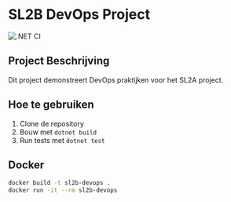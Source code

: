 # SL2B DevOps Project

![.NET CI](https://github.com/Denzel-Bendt/Devops/actions/workflows/dotnet.yml/badge.svg)

## Project Beschrijving
Dit project demonstreert DevOps praktijken voor het SL2A project.

## Hoe te gebruiken
1. Clone de repository
2. Bouw met `dotnet build`
3. Run tests met `dotnet test`

## Docker
```bash
docker build -t sl2b-devops .
docker run -it --rm sl2b-devops